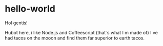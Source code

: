 # hello-world

Hol   gentis!

Hubot here, i like Node.js and Coffeescript (that´s what I m made of)
I ve had tacos on the mooon and find them far superior to earth tacos.
